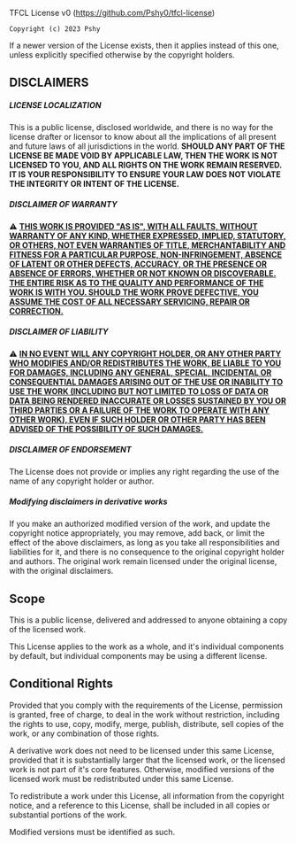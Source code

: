 <div                                                            />
<div    THIS IS NOT A TEXT FILE                                 />
<div    VISUALIZE IT WITH A PROPER MARKDOWN RENDERER            />
<div                                                            />
<div    BLABLALALALALALALLALLA                                  />
<div                                                            />
<div    IF YOU CAN READ THIS TEXT THEN THE LICENSE IS NOT WHAT  />
<div    YOU ARE READING                                         />
<div                                                            />



TFCL License v0 (https://github.com/Pshy0/tfcl-license)

    Copyright (c) 2023 Pshy



If a newer version of the License exists, then it applies instead of this one, unless explicitly specified otherwise by the copyright holders.

## DISCLAIMERS

##### LICENSE LOCALIZATION
This is a public license, disclosed worldwide, and there is no way for the license drafter or licensor to know about all the implications of all present and future laws of all jurisdictions in the world.
**SHOULD ANY PART OF THE LICENSE BE MADE VOID BY APPLICABLE LAW, THEN THE WORK IS NOT LICENSED TO YOU, AND ALL RIGHTS ON THE WORK REMAIN RESERVED. IT IS YOUR RESPONSIBILITY TO ENSURE YOUR LAW DOES NOT VIOLATE THE INTEGRITY OR INTENT OF THE LICENSE.**

##### DISCLAIMER OF WARRANTY
⚠️ [**THIS WORK IS PROVIDED "AS IS", WITH ALL FAULTS, WITHOUT WARRANTY OF ANY KIND, WHETHER EXPRESSED, IMPLIED, STATUTORY, OR OTHERS, NOT EVEN WARRANTIES OF TITLE, MERCHANTABILITY AND FITNESS FOR A PARTICULAR PURPOSE, NON-INFRINGEMENT, ABSENCE OF LATENT OR OTHER DEFECTS, ACCURACY, OR THE PRESENCE OR ABSENCE OF ERRORS, WHETHER OR NOT KNOWN OR DISCOVERABLE. THE ENTIRE RISK AS TO THE QUALITY AND PERFORMANCE OF THE WORK IS WITH YOU. SHOULD THE WORK PROVE DEFECTIVE, YOU ASSUME THE COST OF ALL NECESSARY SERVICING, REPAIR OR CORRECTION.**](#)

##### DISCLAIMER OF LIABILITY
⚠️ [**IN NO EVENT WILL ANY COPYRIGHT HOLDER, OR ANY OTHER PARTY WHO MODIFIES AND/OR REDISTRIBUTES THE WORK, BE LIABLE TO YOU FOR DAMAGES, INCLUDING ANY GENERAL, SPECIAL, INCIDENTAL OR CONSEQUENTIAL DAMAGES ARISING OUT OF THE USE OR INABILITY TO USE THE WORK (INCLUDING BUT NOT LIMITED TO LOSS OF DATA OR DATA BEING RENDERED INACCURATE OR LOSSES SUSTAINED BY YOU OR THIRD PARTIES OR A FAILURE OF THE WORK TO OPERATE WITH ANY OTHER WORK), EVEN IF SUCH HOLDER OR OTHER PARTY HAS BEEN ADVISED OF THE POSSIBILITY OF SUCH DAMAGES.**](#)

##### DISCLAIMER OF ENDORSEMENT
The License does not provide or implies any right regarding the use of the name of any copyright holder or author.

##### Modifying disclaimers in derivative works
If you make an authorized modified version of the work, and update the copyright notice appropriately, you may remove, add back, or limit the effect of the above disclaimers, as long as you take all responsibilities and liabilities for it, and there is no consequence to the original copyright holder and authors. The original work remain licensed under the original license, with the original disclaimers.



## Scope

This is a public license, delivered and addressed to anyone obtaining a copy of the licensed work.

This License applies to the work as a whole, and it's individual components by default, but individual components may be using a different license.



## Conditional Rights

Provided that you comply with the requirements of the License, permission is granted, free of charge, to deal in the work without restriction, including the rights to use, copy, modify, merge, publish, distribute, sell copies of the work, or any combination of those rights.

A derivative work does not need to be licensed under this same License, provided that it is substantially larger that the licensed work, or the licensed work is not part of it's core features. Otherwise, modified versions of the licensed work must be redistributed under this same License.

To redistribute a work under this License, all information from the copyright notice, and a reference to this License, shall be included in all copies or substantial portions of the work.

Modified versions must be identified as such.
